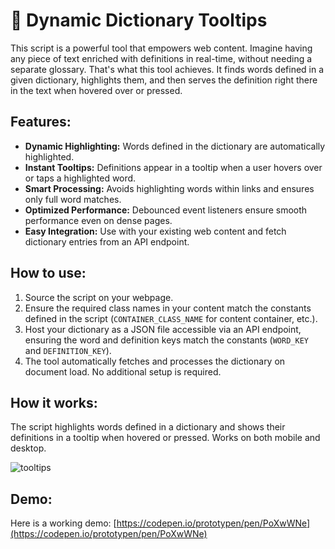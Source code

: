# 📖 Dynamic Dictionary Tooltips

This script is a powerful tool that empowers web content. Imagine having any piece of text enriched with definitions in real-time, without needing a separate glossary. That's what this tool achieves. It finds words defined in a given dictionary, highlights them, and then serves the definition right there in the text when hovered over or pressed.

## Features:

- **Dynamic Highlighting:** Words defined in the dictionary are automatically highlighted.
- **Instant Tooltips:** Definitions appear in a tooltip when a user hovers over or taps a highlighted word.
- **Smart Processing:** Avoids highlighting words within links and ensures only full word matches.
- **Optimized Performance:** Debounced event listeners ensure smooth performance even on dense pages.
- **Easy Integration:** Use with your existing web content and fetch dictionary entries from an API endpoint.

## How to use:

1. Source the script on your webpage.
2. Ensure the required class names in your content match the constants defined in the script (`CONTAINER_CLASS_NAME` for content container, etc.).
3. Host your dictionary as a JSON file accessible via an API endpoint, ensuring the word and definition keys match the constants (`WORD_KEY` and `DEFINITION_KEY`).
4. The tool automatically fetches and processes the dictionary on document load. No additional setup is required.

## How it works:
The script highlights words defined in a dictionary and shows their definitions in a tooltip when hovered or pressed. Works on both mobile and desktop.

![tooltips](https://github.com/axelferdinand/Dynamic-Dictionary-Tooltips/assets/10460870/986f8d2b-6653-431c-95b5-822573f9c1f8)

## Demo:

Here is a working demo: [https://codepen.io/prototypen/pen/PoXwWNe](https://codepen.io/prototypen/pen/PoXwWNe)
